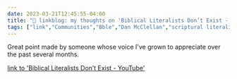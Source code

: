 ---date: 2023-03-21T12:45:55-04:00title: "🔗 linkblog: my thoughts on 'Biblical Literalists Don’t Exist - YouTube'"tags: ["link","Communities","Bble","Dan McClellan","scriptural literalism","Biblical literalism"]---Great point made by someone whose voice I've grown to appreciate over the past several months.   [link to 'Biblical Literalists Don’t Exist - YouTube'](https://m.youtube.com/watch?v=DvDLPDUtL1s)